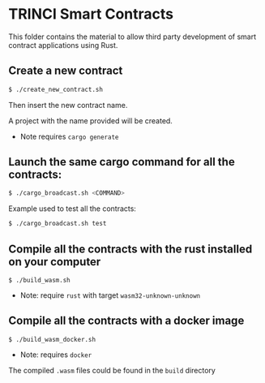 TRINCI Smart Contracts
======================

This folder contains the material to allow third party
development of smart contract applications using Rust.

## Create a new contract

```bash
$ ./create_new_contract.sh
```

Then insert the new contract name.

A project with the name provided will be created.

- Note requires `cargo generate`


## Launch the same cargo command for all the contracts:
```bash
$ ./cargo_broadcast.sh <COMMAND>
```

Example used to test all the contracts: 
```bash
$ ./cargo_broadcast.sh test
```

## Compile all the contracts with the rust installed on your computer
```
$ ./build_wasm.sh
```
 - Note: require `rust` with target `wasm32-unknown-unknown`

## Compile all the contracts with a docker image
```
$ ./build_wasm_docker.sh
```
 - Note: requires `docker`


The compiled `.wasm` files could be found in the `build` directory
